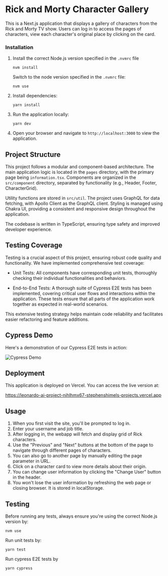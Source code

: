 # Rick and Morty Character Gallery

This is a Next.js application that displays a gallery of characters from the Rick and Morty TV show. Users can log in to access the pages of characters, view each character's original place by clicking on the card.

### Installation

1. Install the correct Node.js version specified in the `.nvmrc` file
   ```
   nvm install
   ```
   Switch to the node version specified in the `.nvmrc` file:
   ```
   nvm use
   ```

2. Install dependencies:
   ```
   yarn install
   ```

3. Run the application locally:
   ```
   yarn dev
   ```

4. Open your browser and navigate to `http://localhost:3000` to view the application.


## Project Structure

This project follows a modular and component-based architecture. The main application logic is located in the `pages` directory, with the primary page being `information.tsx`. Components are organized in the `src/component` directory, separated by functionality (e.g., Header, Footer, CharacterGrid).

Utility functions are stored in `src/util`. The project uses GraphQL for data fetching, with Apollo Client as the GraphQL client. Styling is managed using Chakra UI, providing a consistent and responsive design throughout the application.

The codebase is written in TypeScript, ensuring type safety and improved developer experience.

## Testing Coverage

Testing is a crucial aspect of this project, ensuring robust code quality and functionality. We have implemented comprehensive test coverage:

- Unit Tests: All components have corresponding unit tests, thoroughly checking their individual functionalities and behaviors.

- End-to-End Tests: A thorough suite of Cypress E2E tests has been implemented, covering critical user flows and interactions within the application. These tests ensure that all parts of the application work together as expected in real-world scenarios.

This extensive testing strategy helps maintain code reliability and facilitates easier refactoring and feature additions.


## Cypress Demo

Here's a demonstration of our Cypress E2E tests in action:

![Cypress Demo](./assets/cypressDemo.gif)



## Deployment

This application is deployed on Vercel. You can access the live version at:

https://leonardo-ai-project-nihlhmx67-stephenshimels-projects.vercel.app

## Usage

1. When you first visit the site, you'll be prompted to log in.
2. Enter your username and job title.
3. After logging in, the webapp will fetch and display grid of Rick characters.
4. Use the "Previous" and "Next" buttons at the bottom of the page to navigate through different pages of characters.
5. You can also go to another page by manually editing the page parameter in URL.
6. Click on a character card to view more details about their origin.
7. You can change user information by clicking the "Change User" button in the header.
8. You won't lose the user information by refreshing the web page or closing browser. It is stored in localStorage.


## Testing

Before running any tests, always ensure you're using the correct Node.js version by:

```
nvm use
```

Run unit tests by:
```
yarn test
```

Run cypress E2E tests by
```
yarn cypress
```





